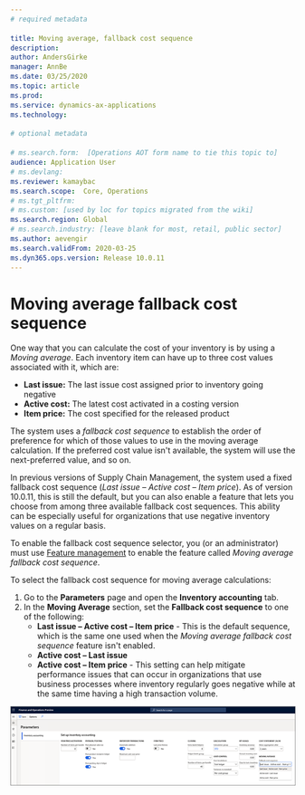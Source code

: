 ```yaml
---
# required metadata

title: Moving average, fallback cost sequence
description: 
author: AndersGirke
manager: AnnBe
ms.date: 03/25/2020
ms.topic: article
ms.prod: 
ms.service: dynamics-ax-applications
ms.technology: 

# optional metadata

# ms.search.form:  [Operations AOT form name to tie this topic to]
audience: Application User
# ms.devlang: 
ms.reviewer: kamaybac
ms.search.scope:  Core, Operations
# ms.tgt_pltfrm: 
# ms.custom: [used by loc for topics migrated from the wiki]
ms.search.region: Global
# ms.search.industry: [leave blank for most, retail, public sector]
ms.author: aevengir
ms.search.validFrom: 2020-03-25
ms.dyn365.ops.version: Release 10.0.11
---
```


# Moving average fallback cost sequence

One way that you can calculate the cost of your inventory is by using a _Moving average_. Each inventory item can have up to three cost values associated with it, which are:

- **Last issue:** The last issue cost assigned prior to inventory going negative
- **Active cost:** The latest cost activated in a costing version
- **Item price:** The cost specified for the released product

The system uses a _fallback cost sequence_ to establish the order of preference for which of those values to use in the moving average calculation. If the preferred cost value isn&#39;t available, the system will use the next-preferred value, and so on.

In previous versions of Supply Chain Management, the system used a fixed fallback cost sequence (_Last issue – Active cost – Item price_). As of version 10.0.11, this is still the default, but you can also enable a feature that lets you choose from among three available fallback cost sequences. This ability can be especially useful for organizations that use negative inventory values on a regular basis.

To enable the fallback cost sequence selector, you (or an administrator) must use [Feature management](../../fin-ops-core/fin-ops/get-started/feature-management/feature-management-overview.md) to enable the feature called _Moving average fallback cost sequence_.

To select the fallback cost sequence for moving average calculations:

1. Go to the  **Parameters**  page and open the  **Inventory accounting**  tab.
2. In the  **Moving Average**  section, set the  **Fallback cost sequence**  to one of the following:
    - **Last issue – Active cost – Item price** - This is the default sequence, which is the same one used when the _Moving average fallback cost sequence_ feature isn&#39;t enabled.
    - **Active cost – Last issue**
    - **Active cost – Item price** - This setting can help mitigate performance issues that can occur in organizations that use business processes where inventory regularly goes negative while at the same time having a high transaction volume.

![Inventory accounting parameters](media/inventory-accounting-parameters.png "Inventory accounting parameters")